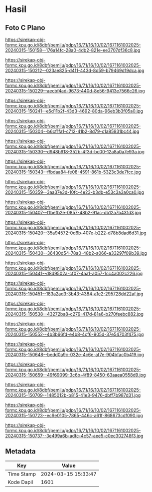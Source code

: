# Hasil

## Foto C Plano

https://sirekap-obj-formc.kpu.go.id/8dbf/pemilu/pdpr/16/71/16/10/02/1671161002025-20240315-150158--176a14fc-28a0-4db2-821e-ee3707df36c8.jpg

https://sirekap-obj-formc.kpu.go.id/8dbf/pemilu/pdpr/16/71/16/10/02/1671161002025-20240315-150212--023ae825-d411-443d-8d59-b79469d19dca.jpg

https://sirekap-obj-formc.kpu.go.id/8dbf/pemilu/pdpr/16/71/16/10/02/1671161002025-20240315-150229--aecbf4ad-9673-440d-8e56-9413e7566c26.jpg

https://sirekap-obj-formc.kpu.go.id/8dbf/pemilu/pdpr/16/71/16/10/02/1671161002025-20240315-150241--e5d11b2f-43d3-4692-80da-96eb3b3f05a0.jpg

https://sirekap-obj-formc.kpu.go.id/8dbf/pemilu/pdpr/16/71/16/10/02/1671161002025-20240315-150304--b6cf1fa1-c712-41b2-8d79-c1a85931bc44.jpg

https://sirekap-obj-formc.kpu.go.id/8dbf/pemilu/pdpr/16/71/16/10/02/1671161002025-20240315-150330--d948b918-352b-4f3d-bc00-12a8a0a7e93a.jpg

https://sirekap-obj-formc.kpu.go.id/8dbf/pemilu/pdpr/16/71/16/10/02/1671161002025-20240315-150343--ffbdaa84-fe08-4591-861b-5323c3de7fcc.jpg

https://sirekap-obj-formc.kpu.go.id/8dbf/pemilu/pdpr/16/71/16/10/02/1671161002025-20240315-150359--3aa37e3d-10fc-4e23-b3db-e53c3a3a0ca0.jpg

https://sirekap-obj-formc.kpu.go.id/8dbf/pemilu/pdpr/16/71/16/10/02/1671161002025-20240315-150407--f1befb2e-0857-48b2-91ac-db12a7b431d3.jpg

https://sirekap-obj-formc.kpu.go.id/8dbf/pemilu/pdpr/16/71/16/10/02/1671161002025-20240315-150420--35a94572-0d6b-407e-b222-d78b8dad6d31.jpg

https://sirekap-obj-formc.kpu.go.id/8dbf/pemilu/pdpr/16/71/16/10/02/1671161002025-20240315-150430--36430d54-78a0-48b2-a066-a33297f09b39.jpg

https://sirekap-obj-formc.kpu.go.id/8dbf/pemilu/pdpr/16/71/16/10/02/1671161002025-20240315-150441--d8d9502a-cf07-4aa1-a057-1cc4a002c226.jpg

https://sirekap-obj-formc.kpu.go.id/8dbf/pemilu/pdpr/16/71/16/10/02/1671161002025-20240315-150451--183a2ad3-3b43-4384-a1e2-295728dd22af.jpg

https://sirekap-obj-formc.kpu.go.id/8dbf/pemilu/pdpr/16/71/16/10/02/1671161002025-20240315-150538--43272ba8-c279-417d-81a6-b270feebc882.jpg

https://sirekap-obj-formc.kpu.go.id/8dbf/pemilu/pdpr/16/71/16/10/02/1671161002025-20240315-150552--4b3b66fd-e4b8-4cf6-905d-37e54703f475.jpg

https://sirekap-obj-formc.kpu.go.id/8dbf/pemilu/pdpr/16/71/16/10/02/1671161002025-20240315-150648--bedd0a9c-032e-4c6e-af7e-904bfac0b419.jpg

https://sirekap-obj-formc.kpu.go.id/8dbf/pemilu/pdpr/16/71/16/10/02/1671161002025-20240315-150659--49f69099-3c6b-4f89-8450-63aaea0558d9.jpg

https://sirekap-obj-formc.kpu.go.id/8dbf/pemilu/pdpr/16/71/16/10/02/1671161002025-20240315-150709--1485012b-b815-41e3-9476-dbff7b987d31.jpg

https://sirekap-obj-formc.kpu.go.id/8dbf/pemilu/pdpr/16/71/16/10/02/1671161002025-20240315-150723--ec9e0105-7865-446c-a61f-868673cdf090.jpg

https://sirekap-obj-formc.kpu.go.id/8dbf/pemilu/pdpr/16/71/16/10/02/1671161002025-20240315-150737--3e499a6b-adfc-4c57-aee5-c0ec302748f3.jpg


## Metadata

| Key        | Value               |
| ---------- | ------------------- |
| Time Stamp | 2024-03-15 15:33:47 |
| Kode Dapil | 1601                |



